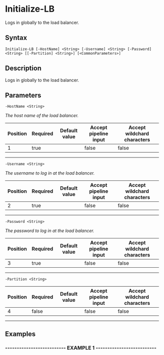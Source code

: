 

# Initialize-LB

Logs in globally to the load balancer.
## Syntax

    Initialize-LB [-HostName] <String> [-Username] <String> [-Password] <String> [[-Partition] <String>] [<CommonParameters>]


## Description

Logs in globally to the load balancer.





## Parameters

    
    -HostName <String>
_The host name of the load balancer._

| Position | Required | Default value | Accept pipeline input | Accept wildchard characters |
| -------- | -------- | ------------- | --------------------- | --------------------------- |
| 1 | true |  | false | false |


----

    
    
    -Username <String>
_The username to log in at the load balancer._

| Position | Required | Default value | Accept pipeline input | Accept wildchard characters |
| -------- | -------- | ------------- | --------------------- | --------------------------- |
| 2 | true |  | false | false |


----

    
    
    -Password <String>
_The password to log in at the load balancer._

| Position | Required | Default value | Accept pipeline input | Accept wildchard characters |
| -------- | -------- | ------------- | --------------------- | --------------------------- |
| 3 | true |  | false | false |


----

    
    
    -Partition <String>

| Position | Required | Default value | Accept pipeline input | Accept wildchard characters |
| -------- | -------- | ------------- | --------------------- | --------------------------- |
| 4 | false |  | false | false |


----

    

## Examples

### -------------------------- EXAMPLE 1 --------------------------
    































